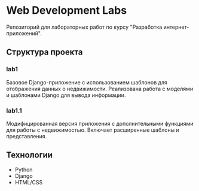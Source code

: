 # Web Development Labs

Репозиторий для лабораторных работ по курсу "Разработка интернет-приложений".

## Структура проекта

### lab1
Базовое Django-приложение с использованием шаблонов для отображения данных о недвижимости.
Реализована работа с моделями и шаблонами Django для вывода информации.

### lab1.1
Модифицированная версия приложения с дополнительными функциями для работы с недвижимостью.
Включает расширенные шаблоны и представления.

## Технологии
- Python
- Django
- HTML/CSS